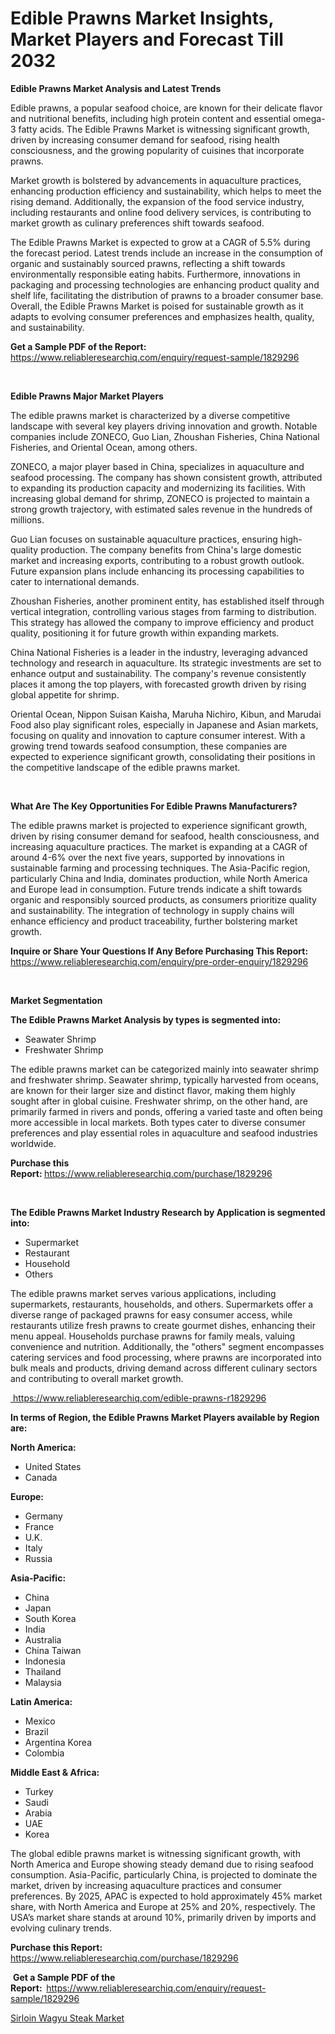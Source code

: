 <p><h1>Edible Prawns Market Insights, Market Players and Forecast Till 2032</h1></p><p><strong>Edible Prawns Market Analysis and Latest Trends</strong></p>
<p><p>Edible prawns, a popular seafood choice, are known for their delicate flavor and nutritional benefits, including high protein content and essential omega-3 fatty acids. The Edible Prawns Market is witnessing significant growth, driven by increasing consumer demand for seafood, rising health consciousness, and the growing popularity of cuisines that incorporate prawns. </p><p>Market growth is bolstered by advancements in aquaculture practices, enhancing production efficiency and sustainability, which helps to meet the rising demand. Additionally, the expansion of the food service industry, including restaurants and online food delivery services, is contributing to market growth as culinary preferences shift towards seafood.</p><p>The Edible Prawns Market is expected to grow at a CAGR of 5.5% during the forecast period. Latest trends include an increase in the consumption of organic and sustainably sourced prawns, reflecting a shift towards environmentally responsible eating habits. Furthermore, innovations in packaging and processing technologies are enhancing product quality and shelf life, facilitating the distribution of prawns to a broader consumer base. Overall, the Edible Prawns Market is poised for sustainable growth as it adapts to evolving consumer preferences and emphasizes health, quality, and sustainability.</p></p>
<p><strong>Get a Sample PDF of the Report:&nbsp;</strong> <a href="https://www.reliableresearchiq.com/enquiry/request-sample/1829296?utm_campaign=2117&utm_medium=2&utm_source=Github&utm_content=ia&utm_term=15022025&utm_id=edible-prawns">https://www.reliableresearchiq.com/enquiry/request-sample/1829296</a></p>
<p>&nbsp;</p>
<p><strong>Edible Prawns Major Market Players</strong></p>
<p><p>The edible prawns market is characterized by a diverse competitive landscape with several key players driving innovation and growth. Notable companies include ZONECO, Guo Lian, Zhoushan Fisheries, China National Fisheries, and Oriental Ocean, among others.</p><p>ZONECO, a major player based in China, specializes in aquaculture and seafood processing. The company has shown consistent growth, attributed to expanding its production capacity and modernizing its facilities. With increasing global demand for shrimp, ZONECO is projected to maintain a strong growth trajectory, with estimated sales revenue in the hundreds of millions.</p><p>Guo Lian focuses on sustainable aquaculture practices, ensuring high-quality production. The company benefits from China's large domestic market and increasing exports, contributing to a robust growth outlook. Future expansion plans include enhancing its processing capabilities to cater to international demands.</p><p>Zhoushan Fisheries, another prominent entity, has established itself through vertical integration, controlling various stages from farming to distribution. This strategy has allowed the company to improve efficiency and product quality, positioning it for future growth within expanding markets.</p><p>China National Fisheries is a leader in the industry, leveraging advanced technology and research in aquaculture. Its strategic investments are set to enhance output and sustainability. The company's revenue consistently places it among the top players, with forecasted growth driven by rising global appetite for shrimp.</p><p>Oriental Ocean, Nippon Suisan Kaisha, Maruha Nichiro, Kibun, and Marudai Food also play significant roles, especially in Japanese and Asian markets, focusing on quality and innovation to capture consumer interest. With a growing trend towards seafood consumption, these companies are expected to experience significant growth, consolidating their positions in the competitive landscape of the edible prawns market.</p></p>
<p>&nbsp;</p>
<p><strong>What Are The Key Opportunities For Edible Prawns Manufacturers?</strong></p>
<p><p>The edible prawns market is projected to experience significant growth, driven by rising consumer demand for seafood, health consciousness, and increasing aquaculture practices. The market is expanding at a CAGR of around 4-6% over the next five years, supported by innovations in sustainable farming and processing techniques. The Asia-Pacific region, particularly China and India, dominates production, while North America and Europe lead in consumption. Future trends indicate a shift towards organic and responsibly sourced products, as consumers prioritize quality and sustainability. The integration of technology in supply chains will enhance efficiency and product traceability, further bolstering market growth.</p></p>
<p><strong>Inquire or Share Your Questions If Any Before Purchasing This Report:</strong> <a href="https://www.reliableresearchiq.com/enquiry/pre-order-enquiry/1829296?utm_campaign=2117&utm_medium=2&utm_source=Github&utm_content=ia&utm_term=15022025&utm_id=edible-prawns">https://www.reliableresearchiq.com/enquiry/pre-order-enquiry/1829296</a></p>
<p>&nbsp;</p>
<p><strong>Market Segmentation</strong></p>
<p><strong>The Edible Prawns Market Analysis by types is segmented into:</strong></p>
<p><ul><li>Seawater Shrimp</li><li>Freshwater Shrimp</li></ul></p>
<p><p>The edible prawns market can be categorized mainly into seawater shrimp and freshwater shrimp. Seawater shrimp, typically harvested from oceans, are known for their larger size and distinct flavor, making them highly sought after in global cuisine. Freshwater shrimp, on the other hand, are primarily farmed in rivers and ponds, offering a varied taste and often being more accessible in local markets. Both types cater to diverse consumer preferences and play essential roles in aquaculture and seafood industries worldwide.</p></p>
<p><strong>Purchase this Report:&nbsp;</strong><a href="https://www.reliableresearchiq.com/purchase/1829296?utm_campaign=2117&utm_medium=2&utm_source=Github&utm_content=ia&utm_term=15022025&utm_id=edible-prawns">https://www.reliableresearchiq.com/purchase/1829296</a></p>
<p>&nbsp;</p>
<p><strong>The Edible Prawns Market Industry Research by Application is segmented into:</strong></p>
<p><ul><li>Supermarket</li><li>Restaurant</li><li>Household</li><li>Others</li></ul></p>
<p><p>The edible prawns market serves various applications, including supermarkets, restaurants, households, and others. Supermarkets offer a diverse range of packaged prawns for easy consumer access, while restaurants utilize fresh prawns to create gourmet dishes, enhancing their menu appeal. Households purchase prawns for family meals, valuing convenience and nutrition. Additionally, the "others" segment encompasses catering services and food processing, where prawns are incorporated into bulk meals and products, driving demand across different culinary sectors and contributing to overall market growth.</p></p>
<p><a href="https://www.reliableresearchiq.com/edible-prawns-r1829296?utm_campaign=2117&utm_medium=2&utm_source=Github&utm_content=ia&utm_term=15022025&utm_id=edible-prawns">&nbsp;https://www.reliableresearchiq.com/edible-prawns-r1829296</a></p>
<p><strong>In terms of Region, the Edible Prawns Market Players available by Region are:</strong></p>
<p>
    <p> <strong> North America: </strong>
        <ul>
            <li>United States</li>
            <li>Canada</li>
        </ul>
        </p> 
    <p> <strong> Europe: </strong>
        <ul>
            <li>Germany</li>
            <li>France</li>
            <li>U.K.</li>
            <li>Italy</li>
            <li>Russia</li>
        </ul>
        </p> 
    <p> <strong> Asia-Pacific: </strong>
        <ul>
            <li>China</li>
            <li>Japan</li>
            <li>South Korea</li>
            <li>India</li>
            <li>Australia</li>
            <li>China Taiwan</li>
            <li>Indonesia</li>
            <li>Thailand</li>
            <li>Malaysia</li>
        </ul>
        </p> 
    <p> <strong> Latin America: </strong>
        <ul>
            <li>Mexico</li>
            <li>Brazil</li>
            <li>Argentina Korea</li>
            <li>Colombia</li>
        </ul>
        </p> 
    <p> <strong> Middle East & Africa: </strong>
        <ul>
            <li>Turkey</li>
            <li>Saudi</li>
            <li>Arabia</li>
            <li>UAE</li>
            <li>Korea</li>
        </ul>
    </p>
    </p>
<p><p>The global edible prawns market is witnessing significant growth, with North America and Europe showing steady demand due to rising seafood consumption. Asia-Pacific, particularly China, is projected to dominate the market, driven by increasing aquaculture practices and consumer preferences. By 2025, APAC is expected to hold approximately 45% market share, with North America and Europe at 25% and 20%, respectively. The USA’s market share stands at around 10%, primarily driven by imports and evolving culinary trends.</p></p>
<p><strong>Purchase this Report: </strong><a href="https://www.reliableresearchiq.com/purchase/1829296?utm_campaign=2117&utm_medium=2&utm_source=Github&utm_content=ia&utm_term=15022025&utm_id=edible-prawns">https://www.reliableresearchiq.com/purchase/1829296</a></p>
<p>&nbsp;<strong>Get a Sample PDF of the Report:&nbsp;&nbsp;</strong><a href="https://www.reliableresearchiq.com/enquiry/request-sample/1829296?utm_campaign=2117&utm_medium=2&utm_source=Github&utm_content=ia&utm_term=15022025&utm_id=edible-prawns">https://www.reliableresearchiq.com/enquiry/request-sample/1829296</a></p>
<p><strong></strong></p>
<p><p><a href="https://github.com/DixieGrimes/Market-Research-Report-List-1/blob/main/sirloin-wagyu-steak-market.md?utm_campaign=2117&utm_medium=2&utm_source=Github&utm_content=ia&utm_term=15022025&utm_id=edible-prawns">Sirloin Wagyu Steak Market</a></p></p>